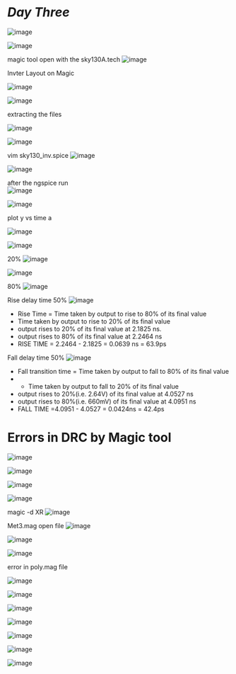 # *Day Three*

![image](https://github.com/piyushk246/Digital_VLSI_SoC_Design_And_Planning/assets/65733681/7528d596-5400-406e-94e9-528e7e08aa8a)


![image](https://github.com/piyushk246/Digital_VLSI_SoC_Design_And_Planning/assets/65733681/1b949d68-9a5a-466f-8cd7-11be365a3bd3)

magic tool open with the sky130A.tech
![image](https://github.com/piyushk246/Digital_VLSI_SoC_Design_And_Planning/assets/65733681/092fc0f9-396f-42c0-8eb5-1081a8321499)

Invter Layout on Magic

![image](https://github.com/piyushk246/Digital_VLSI_SoC_Design_And_Planning/assets/65733681/11cb37c9-e702-4c97-89dd-a8655b31bff1)


![image](https://github.com/piyushk246/Digital_VLSI_SoC_Design_And_Planning/assets/65733681/baf82066-1a06-4ee5-932a-d8da432d799e)

extracting the files

![image](https://github.com/piyushk246/Digital_VLSI_SoC_Design_And_Planning/assets/65733681/d81d9c4d-3f08-4ef0-92ca-d6ae706433b0)


![image](https://github.com/piyushk246/Digital_VLSI_SoC_Design_And_Planning/assets/65733681/a8da5e1b-463a-4f13-9500-444fd8bb7837)

vim sky130_inv.spice
![image](https://github.com/piyushk246/Digital_VLSI_SoC_Design_And_Planning/assets/65733681/ff480a8d-9af4-48e6-b293-76078fc9234f)

![image](https://github.com/piyushk246/Digital_VLSI_SoC_Design_And_Planning/assets/65733681/4d434d59-9732-48b4-a173-d266c2bd0cfd)


after the ngspice run  
![image](https://github.com/piyushk246/Digital_VLSI_SoC_Design_And_Planning/assets/65733681/1cdfc734-50b1-421b-a909-d8c2f71f6fb7)

![image](https://github.com/piyushk246/Digital_VLSI_SoC_Design_And_Planning/assets/65733681/424ccf8b-961e-4466-bb46-30f264234da3)

plot y vs time a

![image](https://github.com/piyushk246/Digital_VLSI_SoC_Design_And_Planning/assets/65733681/74f77d6a-080f-4ca3-94bd-98f0097f1503)

![image](https://github.com/piyushk246/Digital_VLSI_SoC_Design_And_Planning/assets/65733681/91ec33e0-81c1-4fd4-971d-8c33cd4e9882)

20%
![image](https://github.com/piyushk246/Digital_VLSI_SoC_Design_And_Planning/assets/65733681/1aceb0cf-3b22-49bc-af42-d719dbb29591)

![image](https://github.com/piyushk246/Digital_VLSI_SoC_Design_And_Planning/assets/65733681/5e5aae1b-0165-4ecb-83ca-65a311629a29)

80%
![image](https://github.com/piyushk246/Digital_VLSI_SoC_Design_And_Planning/assets/65733681/e762fce2-fbfc-4fca-8a64-19ef3aef1ec5)


Rise delay time 50%
![image](https://github.com/piyushk246/Digital_VLSI_SoC_Design_And_Planning/assets/65733681/63735e2a-d878-4342-9867-f066d30eae7d)
- Rise Time = Time taken by output to rise to 80% of its final value 
- Time taken by output to rise to 20% of its final value
- output rises to 20% of its final value at 2.1825 ns.
- output rises to 80% of its final value at 2.2464 ns
- RISE TIME = 2.2464 - 2.1825 = 0.0639 ns = 63.9ps

Fall delay time 50%
![image](https://github.com/piyushk246/Digital_VLSI_SoC_Design_And_Planning/assets/65733681/62b5a20e-3d0e-4894-9053-c083cf0d505a)
- Fall transition time = Time taken by output to fall to 80% of its final value
- - Time taken by output to fall to 20% of its final value
- output rises to 20%(i.e. 2.64V) of its final value at 4.0527 ns
- output rises to 80%(i.e. 660mV) of its final value at 4.0951 ns
- FALL TIME =4.0951 - 4.0527 = 0.0424ns = 42.4ps

# Errors in DRC by Magic tool


![image](https://github.com/piyushk246/Digital_VLSI_SoC_Design_And_Planning/assets/65733681/698dcbe0-e446-49ee-9840-f9aa8f98c244)

![image](https://github.com/piyushk246/Digital_VLSI_SoC_Design_And_Planning/assets/65733681/85fc30ba-b0cb-40eb-828e-aad4fe8867b4)

![image](https://github.com/piyushk246/Digital_VLSI_SoC_Design_And_Planning/assets/65733681/bd7465f7-2141-46cc-a7c9-3b136f5a0620)

![image](https://github.com/piyushk246/Digital_VLSI_SoC_Design_And_Planning/assets/65733681/27147072-15ae-4d19-9c29-3f98304310f6)


 
magic -d XR
![image](https://github.com/piyushk246/Digital_VLSI_SoC_Design_And_Planning/assets/65733681/2256a2ae-acae-4078-a241-ac8b30296f33)

Met3.mag open file
![image](https://github.com/piyushk246/Digital_VLSI_SoC_Design_And_Planning/assets/65733681/32b6048a-5eb4-4684-8129-9170d39b654c)


![image](https://github.com/piyushk246/Digital_VLSI_SoC_Design_And_Planning/assets/65733681/e3f486ea-1912-41d0-a7a9-ce407aac6410)



![image](https://github.com/piyushk246/Digital_VLSI_SoC_Design_And_Planning/assets/65733681/29dc0292-64b2-4eaa-afb5-43744c39a46e)


error in poly.mag file

![image](https://github.com/piyushk246/Digital_VLSI_SoC_Design_And_Planning/assets/65733681/1ba35ac3-4d60-49e5-bb4d-a3a697d0da18)

![image](https://github.com/piyushk246/Digital_VLSI_SoC_Design_And_Planning/assets/65733681/783751aa-897b-4602-9063-ea7a21ce1004)

![image](https://github.com/piyushk246/Digital_VLSI_SoC_Design_And_Planning/assets/65733681/d741b0fb-b2c0-493f-8d8a-aff7438ea039)

![image](https://github.com/piyushk246/Digital_VLSI_SoC_Design_And_Planning/assets/65733681/a3d480de-bf93-4258-a6bf-2a8fab5d2063)

![image](https://github.com/piyushk246/Digital_VLSI_SoC_Design_And_Planning/assets/65733681/f2e7b89f-6d29-4fab-ab99-b4ca2b7ceea7)

![image](https://github.com/piyushk246/Digital_VLSI_SoC_Design_And_Planning/assets/65733681/4bd5d960-35af-4b37-952e-c0a890a1b442)

![image](https://github.com/piyushk246/Digital_VLSI_SoC_Design_And_Planning/assets/65733681/ecae5027-bdbd-4e48-acc0-4b663bf95dfb)

